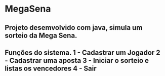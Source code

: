# MegaSena

Projeto desemvolvido com java, simula um sorteio da Mega Sena.
-------------------------------------------------------------
Funções do sistema.
1 - Cadastrar um Jogador
2 - Cadastrar uma aposta
3 - Iniciar o sorteio e listas os vencedores
4 - Sair
-------------------------------------------------------------
